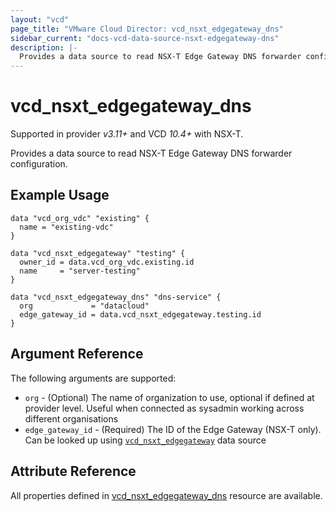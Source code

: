 ```yaml
---
layout: "vcd"
page_title: "VMware Cloud Director: vcd_nsxt_edgegateway_dns"
sidebar_current: "docs-vcd-data-source-nsxt-edgegateway-dns"
description: |-
  Provides a data source to read NSX-T Edge Gateway DNS forwarder configuration.
---
```


# vcd\_nsxt\_edgegateway\_dns

Supported in provider *v3.11+* and VCD *10.4+* with NSX-T.

Provides a data source to read NSX-T Edge Gateway DNS forwarder configuration.

## Example Usage
```hcl
data "vcd_org_vdc" "existing" {
  name = "existing-vdc"
}

data "vcd_nsxt_edgegateway" "testing" {
  owner_id = data.vcd_org_vdc.existing.id
  name     = "server-testing"
}

data "vcd_nsxt_edgegateway_dns" "dns-service" {
  org             = "datacloud"
  edge_gateway_id = data.vcd_nsxt_edgegateway.testing.id
}
```

## Argument Reference

The following arguments are supported:

* `org` - (Optional) The name of organization to use, optional if defined at 
  provider level. Useful when connected as sysadmin working across different organisations
* `edge_gateway_id` - (Required) The ID of the Edge Gateway (NSX-T only). 
  Can be looked up using [`vcd_nsxt_edgegateway`](/providers/vmware/vcd/latest/docs/data-sources/nsxt_edgegateway) data source

## Attribute Reference

All properties defined in [vcd_nsxt_edgegateway_dns](/providers/vmware/vcd/latest/docs/resources/nsxt_edgegateway_dns)
resource are available.

